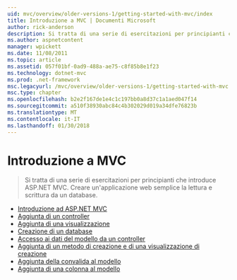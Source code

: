 ```yaml
---
uid: mvc/overview/older-versions-1/getting-started-with-mvc/index
title: Introduzione a MVC | Documenti Microsoft
author: rick-anderson
description: Si tratta di una serie di esercitazioni per principianti che introduce ASP.NET MVC. Creare un'applicazione web semplice la lettura e scrittura da un database.
ms.author: aspnetcontent
manager: wpickett
ms.date: 11/08/2011
ms.topic: article
ms.assetid: 057f01bf-0ad9-488a-ae75-c8f85b8e1f23
ms.technology: dotnet-mvc
ms.prod: .net-framework
msc.legacyurl: /mvc/overview/older-versions-1/getting-started-with-mvc
msc.type: chapter
ms.openlocfilehash: b2e2f167de1e4c1c197bb0a8d37c1a1aed047f14
ms.sourcegitcommit: a510f38930abc84c4b302029d019a34dfe76823b
ms.translationtype: MT
ms.contentlocale: it-IT
ms.lasthandoff: 01/30/2018
---
```

<a name="getting-started-with-mvc"></a>Introduzione a MVC
====================
> Si tratta di una serie di esercitazioni per principianti che introduce ASP.NET MVC. Creare un'applicazione web semplice la lettura e scrittura da un database.


- [Introduzione ad ASP.NET MVC](getting-started-with-mvc-part1.md)
- [Aggiunta di un controller](getting-started-with-mvc-part2.md)
- [Aggiunta di una visualizzazione](getting-started-with-mvc-part3.md)
- [Creazione di un database](getting-started-with-mvc-part4.md)
- [Accesso ai dati del modello da un controller](getting-started-with-mvc-part5.md)
- [Aggiunta di un metodo di creazione e di una visualizzazione di creazione](getting-started-with-mvc-part6.md)
- [Aggiunta della convalida al modello](getting-started-with-mvc-part7.md)
- [Aggiunta di una colonna al modello](getting-started-with-mvc-part8.md)
